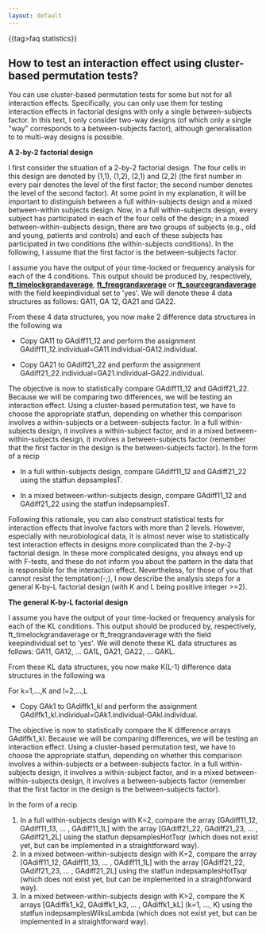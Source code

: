 ```yaml
---
layout: default
---
```


{{tag>faq statistics}}

##  How to test an interaction effect using cluster-based permutation tests?

You can use cluster-based permutation tests for some but not for all interaction effects. Specifically, you can only use them for testing interaction effects in factorial designs with only a single between-subjects factor. In this text, I only consider two-way designs (of which only a single "way" corresponds to a between-subjects factor), although generalisation to to multi-way designs is possible.


**A 2-by-2 factorial design**

I first consider the situation of a 2-by-2 factorial design. The four cells in this design are denoted by (1,1), (1,2), (2,1) and (2,2) (the first number in every pair denotes the level of the first factor; the second number denotes the level of the second factor). At some point in my explanation, it will be important to distinguish between a full within-subjects design and a mixed between-within subjects design. Now, in a full within-subjects design, every subject has participated in each of the four cells of the design; in a mixed between-within-subjects design, there are two groups of subjects (e.g., old and young, patients and controls) and each of these subjects has participated in two conditions (the within-subjects conditions). In the following, I assume that the first factor is the between-subjects factor.

I assume you have the output of your time-locked or frequency analysis for each of the 4 conditions. This output should be produced by, respectively, **[ft_timelockgrandaverage](/reference/ft_timelockgrandaverage)**, **[ft_freqgrandaverage](/reference/ft_freqgrandaverage)** or **[ft_sourcegrandaverage](/reference/ft_sourcegrandaverage)** with the field keepindividual set to 'yes'. We will denote these 4 data structures as follows: GA11, GA 12, GA21 and GA22.

From these 4 data structures, you now make 2 difference data structures in the following wa


*  Copy GA11 to GAdiff11_12 and perform the assignment GAdiff11_12.individual=GA11.individual-GA12.individual.

*  Copy GA21 to GAdiff21_22 and perform the assignment GAdiff21_22.individual=GA21.individual-GA22.individual.

The objective is now to statistically compare GAdiff11_12 and GAdiff21_22. Because we will be comparing two differences, we will be testing an interaction effect. Using a cluster-based permutation test, we have to choose the appropriate statfun, depending on whether this comparison involves a within-subjects or a between-subjects factor. In a full within-subjects design, it involves a within-subject factor, and in a mixed between-within-subjects design, it involves a between-subjects factor (remember that the first factor in the design is the between-subjects factor). In the form of a recip


*  In a full within-subjects design, compare GAdiff11_12 and GAdiff21_22 using the statfun depsamplesT.

*  In a mixed between-within-subjects design, compare GAdiff11_12 and GAdiff21_22 using the statfun indepsamplesT.

Following this rationale, you can also construct statistical tests for interaction effects that involve factors with more than 2 levels. However, especially with neurobiological data, it is almost never wise to statistically test interaction effects in designs more complicated than the 2-by-2 factorial design. In these more complicated designs, you always end up with F-tests, and these do not inform you about the pattern in the data that is responsible for the interaction effect. Nevertheless, for those of you that cannot resist the temptation(-;), I now describe the analysis steps for a general K-by-L factorial design (with K and L being positive integer >=2).


**The general K-by-L factorial design**

I assume you have the output of your time-locked or frequency analysis for each of the KL conditions. This output should be produced by, respectively, ft_timelockgrandaverage or ft_freqgrandaverage with the field keepindividual set to 'yes'. We will denote these KL data structures as follows: GA11, GA12, ... GA1L, GA21, GA22, ... GAKL.

From these KL data structures, you now make K(L-1) difference data structures in the following wa

For k=1,...,K and l=2,...,L 


*  Copy GAk1 to GAdiffk1_kl and perform the assignment GAdiffk1_kl.individual=GAk1.individual-GAkl.individual.

The objective is now to statistically compare the K difference arrays GAdiffk1_kl. Because we will be comparing differences, we will be testing an interaction effect. Using a cluster-based permutation test, we have to choose the appropriate statfun, depending on whether this comparison involves a within-subjects or a between-subjects factor. In a full within-subjects design, it involves a within-subject factor, and in a mixed between-within-subjects design, it involves a between-subjects factor (remember that the first factor in the design is the between-subjects factor). 

In the form of a recip

 1.  In a full within-subjects design with K=2, compare the array [GAdiff11_12, GAdiff11_13, ... , GAdiff11_1L] with the array [GAdiff21_22, GAdiff21_23, ... , GAdiff21_2L] using the statfun depsamplesHotTsqr (which does not exist yet, but can be implemented in a straightforward way).
 2.  In a mixed between-within-subjects design with K=2, compare the array [GAdiff11_12, GAdiff11_13, ... , GAdiff11_1L] with the array [GAdiff21_22, GAdiff21_23, ... , GAdiff21_2L] using the statfun indepsamplesHotTsqr (which does not exist yet, but can be implemented in a straightforward way).
 3.  In a mixed between-within-subjects design with K>2, compare the K arrays [GAdiffk1_k2, GAdiffk1_k3, ... , GAdiffk1_kL] (k=1, ..., K) using the statfun indepsamplesWilksLambda (which does not exist yet, but can be implemented in a straightforward way).


